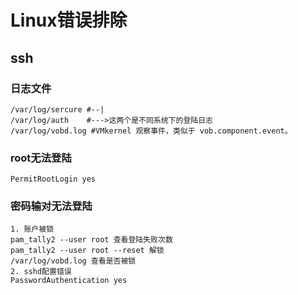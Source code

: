 # Linux错误排除

## ssh

### 日志文件

```
/var/log/sercure #--|
/var/log/auth    #--->这两个是不同系统下的登陆日志
/var/log/vobd.log #VMkernel 观察事件，类似于 vob.component.event。

```



### root无法登陆

```shell
PermitRootLogin yes

```

### 密码输对无法登陆

```
1. 账户被锁  
pam_tally2 --user root 查看登陆失败次数
pam_tally2 --user root --reset 解锁
/var/log/vobd.log 查看是否被锁
2. sshd配置错误
PasswordAuthentication yes

```

